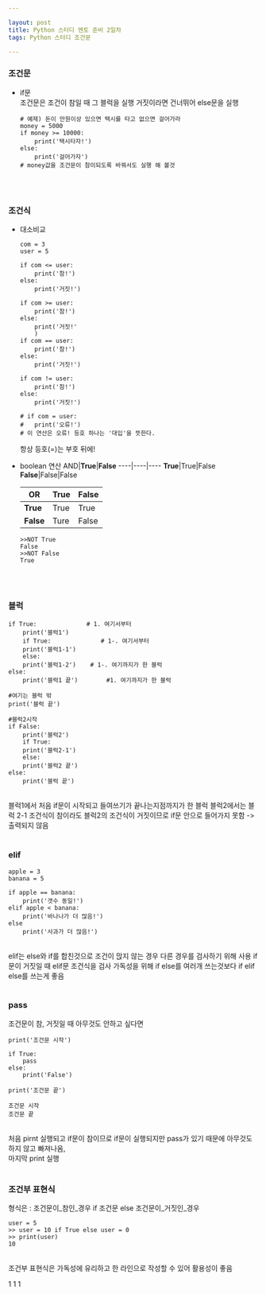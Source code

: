```yaml
---

layout: post
title: Python 스터디 멘토 준비 2일차
tags: Python 스터디 조건문

---
```


### 조건문
* if문<br/>
	조건문은 조건이 참일 때 그 블럭을 실행
	거짓이라면 건너뛰어 else문을 실행<br/>
	```
	# 예제) 돈이 만원이상 있으면 택시를 타고 없으면 걸어가라
	money = 5000
	if money >= 10000:
		print('택시타자!')
	else:
		print('걸어가자')
	# money값을 조건문이 참이되도록 바꿔서도 실행 해 볼것
	```
	<br/><br/>

### 조건식
* 대소비교<br/>
	```
	com = 3
	user = 5

	if com <= user:
		print('참!')
	else:
		print('거짓!')

	if com >= user:
		print('참!')
	else:
		print('거짓!'
		)
	if com == user:
		print('참!')
	else:
		print('거짓!')

	if com != user:
		print('참!')
	else:
		print('거짓!')

	# if com = user:
	#	print('오류!')
	# 이 연산은 오류! 등호 하나는 '대입'을 뜻한다.
	```
	항상 등호(=)는 부호 뒤에!
	<br/>
* boolean 연산
	AND|**True**|**False**
	----|----|----
	**True**|True|False
	**False**|False|False

	OR|**True**|**False**
	----|----|----
	**True**|True|True
	**False**|Ture|False

	```
	>>NOT True
	False
	>>NOT False
	True
	```  
	<br/><br/>
### 블럭

```
if True:			  # 1. 여기서부터
    print('블럭1')
    if True:			  # 1-. 여기서부터
	print('블럭1-1')
    else:
	print('블럭1-2')	  # 1-. 여기까지가 한 블럭
else:
    print('블럭1 끝')		  #1. 여기까지가 한 블럭

#여기는 블럭 밖
print('블럭 끝')

#블럭2시작
if False:
    print('블럭2')	
    if True:
	print('블럭2-1')
    else:
	print('블럭2 끝')
else:
    print('블럭 끝')
```
<br/>
블럭1에서 처음 if문이 시작되고 들여쓰기가 끝나는지점까지가 한 블럭
블럭2에서는 블럭 2-1 조건식이 참이라도 블럭2의 조건식이 거짓이므로 if문 안으로 들어가지 못함 -> 출력되지 않음<br/><br/>

### elif

```
apple = 3
banana = 5

if apple == banana:
	print('갯수 동일!')
elif apple < banana:
	print('바나나가 더 많음!')
else
	print('사과가 더 많음!')
```
<br/>
elif는 else와 if를 합친것으로 조건이 맍지 않는 경우 다른 경우를 검사하기 위해 사용
if문이 거짓일 때 elif문 조건식을 검사
가독성을 위해 if else를 여러개 쓰는것보다 if elif else를 쓰는게 좋음<br/><br/>

### pass
조건문이 참, 거짓일 때 아무것도 안하고 싶다면<br/>

```
print('조건문 시작')

if True:
	pass
else:
	print('False')

print('조건문 끝')

조건문 시작
조건문 끝
```
<br/>
처음 pirnt 실행되고 if문이 참이므로 if문이 실행되지만 pass가 있기 때문에 아무것도 하지 않고 빠져나옴,<br/>
마지막 print 실행<br/><br/>

### 조건부 표현식
형식은
: 조건문이_참인_경우 if 조건문 else 조건문이_거짓인_경우<br/>

```
user = 5
>> user = 10 if True else user = 0
>> print(user)
10
```
<br/>
조건부 표현식은 가독성에 유리하고 한 라인으로 작성할 수 있어 활용성이 좋음<br/>

1
1
1
